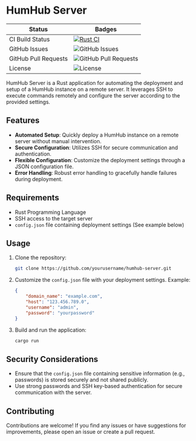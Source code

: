 # HumHub Server

| Status | Badges |
|-------|----------|
| CI Build Status | [![Rust CI](https://github.com/GreenMeteor/humhub-server/actions/workflows/rust.yml/badge.svg?branch=main)](https://github.com/GreenMeteor/humhub-server/actions/workflows/rust.yml) |
| GitHub Issues | ![GitHub Issues](https://img.shields.io/github/issues/greenmeteor/humhub-server.svg) |
| GitHub Pull Requests | ![GitHub Pull Requests](https://img.shields.io/github/issues-pr/greenmeteor/humhub-server.svg) |
| License | ![License](https://img.shields.io/badge/License-AGPL-license?logo=github) |

HumHub Server is a Rust application for automating the deployment and setup of a HumHub instance on a remote server. It leverages SSH to execute commands remotely and configure the server according to the provided settings.

## Features

- **Automated Setup**: Quickly deploy a HumHub instance on a remote server without manual intervention.
- **Secure Configuration**: Utilizes SSH for secure communication and authentication.
- **Flexible Configuration**: Customize the deployment settings through a JSON configuration file.
- **Error Handling**: Robust error handling to gracefully handle failures during deployment.

## Requirements

- Rust Programming Language
- SSH access to the target server
- `config.json` file containing deployment settings (See example below)

## Usage

1. Clone the repository:

   ```bash
   git clone https://github.com/yourusername/humhub-server.git
   ```

2. Customize the `config.json` file with your deployment settings. Example:

   ```json
   {
       "domain_name": "example.com",
       "host": "123.456.789.0",
       "username": "admin",
       "password": "yourpassword"
   }
   ```

3. Build and run the application:

   ```bash
   cargo run
   ```

## Security Considerations

- Ensure that the `config.json` file containing sensitive information (e.g., passwords) is stored securely and not shared publicly.
- Use strong passwords and SSH key-based authentication for secure communication with the server.

## Contributing

Contributions are welcome! If you find any issues or have suggestions for improvements, please open an issue or create a pull request.
